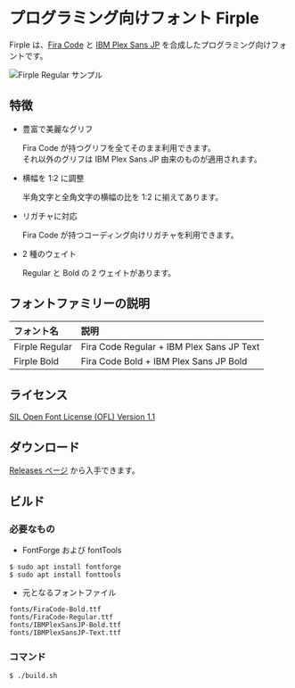 # プログラミング向けフォント Firple

Firple は、[Fira Code](https://github.com/tonsky/FiraCode) と [IBM Plex Sans JP](https://github.com/IBM/plex) を合成したプログラミング向けフォントです。

![Firple Regular サンプル](https://github.com/negset/Firple/raw/images/sample.png)

## 特徴

- 豊富で美麗なグリフ

  Fira Code が持つグリフを全てそのまま利用できます。  
  それ以外のグリフは IBM Plex Sans JP 由来のものが適用されます。

- 横幅を 1:2 に調整

  半角文字と全角文字の横幅の比を 1:2 に揃えてあります。

- リガチャに対応

  Fira Code が持つコーディング向けリガチャを利用できます。

- 2 種のウェイト

  Regular と Bold の 2 ウェイトがあります。

## フォントファミリーの説明

フォント名    |説明
:-------------|:----------------------------------------
Firple Regular|Fira Code Regular + IBM Plex Sans JP Text
Firple Bold   |Fira Code Bold + IBM Plex Sans JP Bold

## ライセンス

[SIL Open Font License (OFL) Version 1.1](https://github.com/negset/Firple/blob/master/LICENSE.txt)

## ダウンロード

[Releases ページ](https://github.com/negset/Firple/releases) から入手できます。

## ビルド

### 必要なもの

- FontForge および fontTools

```
$ sudo apt install fontforge
$ sudo apt install fonttools
```

- 元となるフォントファイル

```
fonts/FiraCode-Bold.ttf
fonts/FiraCode-Regular.ttf
fonts/IBMPlexSansJP-Bold.ttf
fonts/IBMPlexSansJP-Text.ttf
```

### コマンド

```
$ ./build.sh
```
